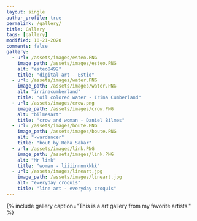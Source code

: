 ```yaml
---
layout: single
author_profile: true
permalink: /gallery/
title: Gallery
tags: [gallery]
modified: 10-21-2020
comments: false
gallery:
  - url: /assets/images/esteo.PNG
    image_path: /assets/images/esteo.PNG
    alt: "esteo8492"
    title: "digital art - Estio"
  - url: /assets/images/water.PNG
    image_path: /assets/images/water.PNG
    alt: "irrinacumberland"
    title: "oil colored water - Irina Cumberland"
  - url: /assets/images/crow.png
    image_path: /assets/images/crow.PNG
    alt: "bilmesart"
    title: "crow and woman - Daniel Bilmes"  
  - url: /assets/images/boute.PNG
    image_path: /assets/images/boute.PNG
    alt: "-wardancer"
    title: "bout by Reha Sakar"
  - url: /assets/images/link.PNG
    image_path: /assets/images/link.PNG
    alt: "Mr link"
    title: "woman - liiiinnnnkkkk"    
  - url: /assets/images/lineart.jpg
    image_path: /assets/images/lineart.jpg
    alt: "everyday croquis"
    title: "line art - everyday croquis"
---
```


{% include gallery caption="This is a art gallery from my favorite artists." %}

